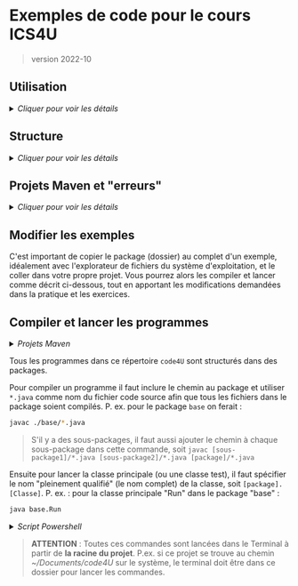 # Exemples de code pour le cours ICS4U
> version 2022-10

## Utilisation

<details>
    <summary><i>Cliquer pour voir les détails</i></summary>

Les exemples sont préparés pour téléchargement par les élèves du cours ICS4U de M. Crowley. 

Ces exemples sont complémentaires aux leçons présentées en classe et sont souvent la base des exercices.

* Cloner le répertoire sur votre ordinateur
* Si l'enseignant ajoute des nouveaux fichiers, simplement faire un Pull (cliquer sur le bouton synchroniser dans VS Code)
* Vous ne pouvez pas pousser vos changements dans ce dossier. Le partage se fait à sens unique.

</details>




## Structure

<details>
    <summary><i>Cliquer pour voir les détails</i></summary>

>Le terme `package` utilisé dans les prochains paragraphes veut essentiellement dire "sous-dossier". Un package est un emballage Java pour des sous-dossiers.

Des exemples de **classes uniques** se trouvent *dans le package "other"* et devraient être copiés et collés dans vos dossiers de projet (en ajustant la déclaration de `package` pour correspondre à votre structure de projet, au besoin). Ces classes contiennent toutes des méthodes `main` et sont autonomes (ne dépendent pas d'autres classes).

Des exemples de **projets orienté-objet** se trouvent *dans des packages nommés selon la nature du projet*. Généralement, seulement une des classes dans chaque package contiendra une méthode `main` pour lancer le programme. Les autres classes seront :

* des classes qui définissent des objets, des interfaces, des modules ou des structs
* quelques classes (aussi avec des méthodes `main`) pour tester ces objets, etc.

Il peut aussi y avoir des sous-packages dans les packages d'un projet orienté-objet.

</details>

## Projets Maven et "erreurs"

<details>
    <summary><i>Cliquer pour voir les détails</i></summary>

### Fausses alertes

Tous les projets Maven seront aussi inclus ici dans des sous-dossiers, comme s'ils étaient des packages. Parce qu'ils sont, en fait, des projets distincts, le Java Language Server interprète mal la structure globable du dossier, notamment en suggérant :

* qu'il faut changer les déclarations de package
* que plusieurs choses ne peuvent pas être "resolved to a type"

Ce sont toutes **des fausses alertes**!

### Solution

Ouvrez simplement le sous-dossier qui contient le projet Maven dans une nouvelle fenêtre VS Code. Le projet étant maintenant à la racine du dossier, tous les outils de construction automatique du projet fonctionneront comme prévu.

>Si **le problème persiste**, la configuration du workspace a été corrompu. Ouvrir le centre des commandes (Ctrl + Shift + P), taper "Clean...", choisir "Clean Java Language Server Workspace" et accepter de supprimer et recharger l'espace de travail.

### Liste des projets Maven

Ces sous-dossiers sont des projets Maven : `json`

</details>

## Modifier les exemples

C'est important de copier le package (dossier) au complet d'un exemple, idéalement avec l'explorateur de fichiers du système d'exploitation, et le coller dans votre propre projet. Vous pourrez alors les compiler et lancer comme décrit ci-dessous, tout en apportant les modifications demandées dans la pratique et les exercices.

## Compiler et lancer les programmes

<details>
    <summary><i>Projets Maven</i></summary>

> Si le sous-dossier du programme n'est pas un package mais plutôt un projet distinct Maven, simplement ouvrir le sous-dossier dans une nouvelle fenêtre et lancer le programme avec le bouton ou le mot `Run`.

</details>
<p></p>

Tous les programmes dans ce répertoire `code4U` sont structurés dans des packages.

Pour compiler un programme il faut inclure le chemin au package et utiliser `*.java` comme nom du fichier code source afin que tous les fichiers dans le package soient compilés. P. ex. pour le package `base` on ferait :

```bash
javac ./base/*.java
```
>S'il y a des sous-packages, il faut aussi ajouter le chemin à chaque sous-package dans cette commande, soit `javac [sous-package1]/*.java [sous-package2]/*.java [package]/*.java`

Ensuite pour lancer la classe principale (ou une classe test), il faut spécifier le nom "pleinement qualifié" (le nom complet) de la classe, soit `[package].[Classe]`. P. ex. : pour la classe principale "Run" dans le package "base" :

```bash
java base.Run
```

<details>
    <summary><i>Script Powershell</i></summary>

C'est aussi possible d'écrire ces deux commandes (javac et java) dans un script powershell (.ps1) et de lancer le script, p. ex. : le script "runBase.ps1". Lire les commentaires dans ce script pour connaître les détails. Si tenter de lancer le script donne un message d'erreur lié à l'Execution_Policy, lancer la commande Powershell suivante :

```powershell
Set-ExecutionPolicy -ExecutionPolicy Unrestricted -Scope CurrentUser
```

Vous aurez maintenant l'autorisation de lancer des scripts sur votre compte.

</details>
<p></p>

>**ATTENTION** : Toutes ces commandes sont lancées dans le Terminal à partir de **la racine du projet**. P.ex. si ce projet se trouve au chemin *~/Documents/code4U* sur le système, le terminal doit être dans ce dossier pour lancer les commandes.
